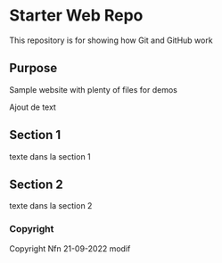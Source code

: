 # Starter Web Repo

This repository is for showing how Git and GitHub work

## Purpose

Sample website with plenty of files for demos

Ajout de text

## Section 1

texte dans la section 1

## Section 2

texte dans la section 2

### Copyright
Copyright Nfn 21-09-2022 modif